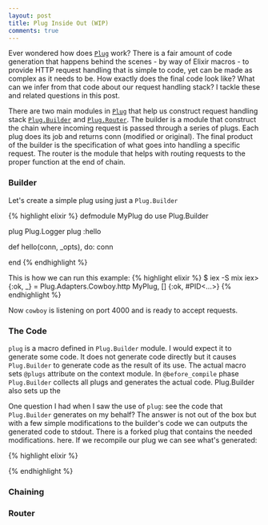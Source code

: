```yaml
---
layout: post
title: Plug Inside Out (WIP)
comments: true
---
```


Ever wondered how does [`Plug`](https://hex.pm/packages/plug 'Plug') work? There
is a fair amount of code generation that happens behind the scenes - by way of
Elixir macros - to provide HTTP request handling that is simple to code, yet can
be made as complex as it needs to be. How exactly does the final code look like?
What can we infer from that code about our request handling stack? I tackle these
and related questions in this post.

There are two main modules in [`Plug`](https://hex.pm/packages/plug 'Plug') that
help us construct request handling stack
[`Plug.Builder`](https://github.com/elixir-lang/plug/blob/master/lib/plug/builder.ex)
and
[`Plug.Router`](https://github.com/elixir-lang/plug/blob/master/lib/plug/router.ex).
The builder is a module that construct the chain where incoming request is passed
through a series of plugs. Each plug does its job and returns conn (modified or
original). The final product of the builder is the specification of what goes into
handling a specific request. The router is the module that helps with routing
requests to the proper function at the end of chain.

### Builder

Let's create a simple plug using just a `Plug.Builder`

{% highlight elixir %}
defmodule MyPlug do
  use Plug.Builder

  plug Plug.Logger
  plug :hello

  def hello(conn, _opts), do: conn

end
{% endhighlight %}

This is how we can run this example:
{% highlight elixir %}
$ iex -S mix
iex> {:ok, _} = Plug.Adapters.Cowboy.http MyPlug, []
{:ok, #PID<...>}
{% endhighlight %}

Now `cowboy` is listening on port 4000 and is ready to accept requests.

### The Code

`plug` is a macro defined in `Plug.Builder` module. I would expect it to generate
some code. It does not generate code directly but it causes `Plug.Builder`
to generate code as the result of its use. The actual macro sets `@plugs` attribute
on the context module. In `@before_compile` phase `Plug.Builder` collects all
plugs and generates the actual code. Plug.Builder also sets up the

One question I had when I saw the use of `plug`: see the code that `Plug.Builder`
generates on my behalf? The answer is not out of the box but with a few simple
modifications to the builder's code we can outputs the generated code to stdout.
There is a forked plug that contains the needed modifications. <link> here. If we
recompile our plug we can see what's generated:

{% highlight elixir %}


{% endhighlight %}


### Chaining


### Router
